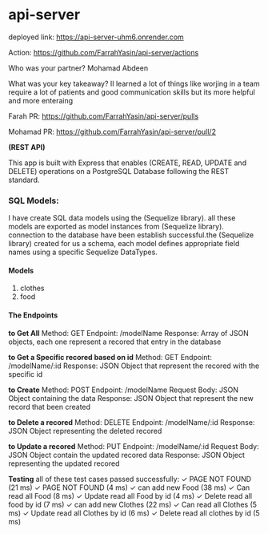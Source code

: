 # api-server

deployed link: <https://api-server-uhm6.onrender.com>

Action: <https://github.com/FarrahYasin/api-server/actions>

Who was your partner? Mohamad Abdeen

What was your key takeaway? II learned a lot of things like worjing in a team require a lot of patients and good communication skills but its more helpful
and more enteraing

Farah PR: <https://github.com/FarrahYasin/api-server/pulls>

Mohamad PR: <https://github.com/FarrahYasin/api-server/pull/2>



**(REST API)**


This app is built with Express that enables  (CREATE, READ, UPDATE and DELETE) operations on a PostgreSQL Database following the REST standard.

### SQL Models:

I have create SQL data models using the (Sequelize library). all these models are exported as model instances from  (Sequelize library). connection to the database have been establish successful.the (Sequelize library) created for us a schema, each model defines appropriate field names using a specific Sequelize DataTypes.

#### **Models**

1. clothes
2. food

#### The Endpoints

**to Get All**
Method: GET
Endpoint: /modelName
Response: Array of JSON objects, each one represent a recored that entry in the database

**to Get a Specific recored based on id**
Method: GET
Endpoint: /modelName/:id
Response: JSON Object that represent the recored with the specific id

**to Create**
Method: POST
Endpoint: /modelName
Request Body: JSON Object containing the data
Response: JSON Object that represent the new record that been created

**to Delete a recored**
Method: DELETE
Endpoint: /modelName/:id
Response: JSON Object representing the deleted recored

**to Update a recored**
Method: PUT
Endpoint: /modelName/:id
Request Body: JSON Object contain the updated recored data
Response: JSON Object representing the updated recored

**Testing**
    all of these test cases passed successfully:
    ✓ PAGE NOT FOUND (21 ms)
    ✓ PAGE NOT FOUND (4 ms)
    ✓ can add new Food (38 ms)
    ✓ Can read all Food (8 ms)
    ✓ Update read all Food by id (4 ms)
    ✓ Delete read all food by id (7 ms)
    ✓ can add new Clothes (22 ms)
    ✓ Can read all Clothes (5 ms)
    ✓ Update read all Clothes by id (6 ms)
    ✓ Delete read all clothes by id (5 ms)

